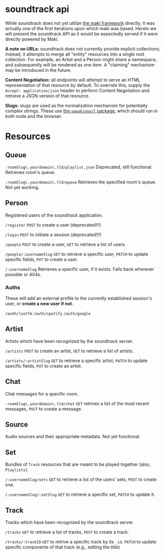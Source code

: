soundtrack api
==============

While soundtrack does not yet utilize [the maki framework](http://maki.ericmartindale.com) directly, it was actually one of the first iterations upon which maki was based.  Herein we will present the soundtrack API as it would be expectedly served if it were directly powered by Maki.

**A note on URLs:** soundtrack does not currently provide explicit collections; instead, it attempts to merge all "entity" resources into a single root collection.  For example, an Artist and a Person might share a namespace, and subsequently will be rendered as one item.  A "claiming" mechanism may be introduced in the future.

**Content Negotiation:** all endpoints will attempt to serve an HTML representation of that resource by default.  To override this, supply the `Accept: application/json` header to perform Content Negotiation and retrieve a JSON version of that resource.

**Slugs:** slugs are used as the normalization mechanism for potentially complex strings.  These use [the `speakingurl` package](https://github.com/pid/speakingurl), which should run in both node and the browser.

# Resources

## Queue
`:roomSlug\.yourdomain\.tld/playlist.json`
Deprecated, still functional.  Retrieves room's queue.

`:roomSlug\.yourdomain\.tld/queue`
Retrieves the specified room's queue.  Not yet working.

## Person
Registered users of the soundtrack application.

`/register`
`POST` to create a user (deprecated!!!)

`/login`
`POST` to initiate a session (deprecated!!!)

`/people`
`POST` to create a user, `GET` to retrieve a list of users.

`/people/:usernameSlug`
`GET` to retrieve a specific user, `PATCH` to update specific fields, `PUT` to create a user.

`/:usernameSlug`
Retrieves a specific user, if it exists.  Falls back wherever possible or 404s.

### Auths
These will add an external profile to the currently established session's user, or **create a new user if not**.

`/auth/lastfm`
`/auth/spotify`
`/auth/google`

## Artist
Artists which have been recognized by the soundtrack server.

`/artists`
`POST` to create an artist, `GET` to retrieve a list of artists.

`/artists/:artistSlug`
`GET` to retrieve a specific artist, `PATCH` to update specific fields, `PUT` to create an artist.

## Chat
Chat messages for a specific room.

`:roomSlug\.yourdomain\.tld/chat`
`GET` retrives a list of the most recent messages, `POST` to create a message.

## Source
Audio sources and their appropriate metadata.  Not yet functional.

## Set
Bundles of `Track` resources that are meant to be played together (also, `Playlists`).

`/:usernameSlug/sets`
`GET` to retrieve a list of the users' sets, `POST` to create one.

`/:usernameSlug/:setSlug`
`GET` to retrieve a specific set, `PATCH` to update it.




## Track
Tracks which have been recognized by the soundtrack server.

`/tracks`
`GET` to retrieve a list of tracks, `POST` to create a track.

`/tracks/:trackID`
`GET` to retrive a specific track by its `_id`, `PATCH` to update specific components of that track (e.g., editing the title)
